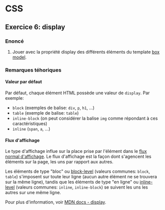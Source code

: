 # CSS

## Exercice 6: display

### Enoncé

 1. Jouer avec la propriété display des différents éléments du template [box model](../../box-model.html).

### Remarques téhoriques

#### Valeur par défaut

Par défaut, chaque élément HTML possède une valeur de `display`. Par exemple:
 - `block` (exemples de balise: `div`, `p`, `h1`, ...)
 - `table` (exemple de balise: `table`)
 - `inline-block` (on peut considérer la balise `img` comme répondant à ces caractéristiques)
 - `inline` (`span`, `a`, ...)

#### Flux d'affichage

Le type d'affichage influe sur la place prise par l'élément dans le [flux normal d'affichage](https://developer.mozilla.org/fr/docs/Learn/CSS/CSS_layout/Normal_Flow). Le flux d'affichage est la façon dont s'agencent les éléments sur la page, les uns par rapport aux autres.

Les éléments de type "bloc" ou [block-level](https://developer.mozilla.org/fr/docs/Glossary/Block-level_content)  (valeurs communes: `block`, `table`) s'imposent sur toute leur ligne (aucun autre élément ne se trouvera sur la même ligne), tandis que les éléments de type "en ligne" ou [inline-level](https://developer.mozilla.org/fr/docs/Glossary/Inline-level_content) (valeurs communes: `inline`, `inline-block`) se suivent les uns les autres sur une même ligne.

Pour plus d'information, voir [MDN docs - display](https://developer.mozilla.org/fr/docs/Web/CSS/display).
